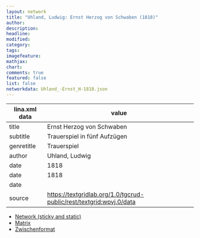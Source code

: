 ```yaml
---
layout: network
title: "Uhland, Ludwig: Ernst Herzog von Schwaben (1818)"
author:
description:
headline:
modified:
category:
tags:
imagefeature: 
mathjax: 
chart: 
comments: true
featured: false
list: false
networkdata: Uhland_-Ernst_H-1818.json
---
```

lina.xml data  | value
------------- | -------------
title|Ernst Herzog von Schwaben
subtitle|Trauerspiel in fünf Aufzügen
genretitle|Trauerspiel
author|Uhland, Ludwig
date|1818
date|1818
date|
source|https://textgridlab.org/1.0/tgcrud-public/rest/textgrid:wpvj.0/data


* [Network (sticky and static)](/network0008)
* [Matrix](/matrix0008)
* [Zwischenformat](/lina0008 )
